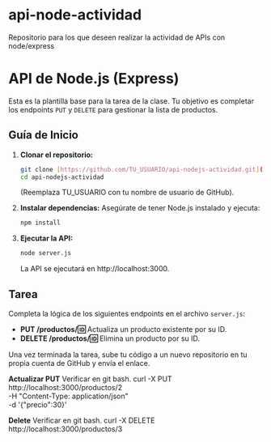 # api-node-actividad
Repositorio para los que deseen realizar la actividad de APIs con node/express

# API de Node.js (Express) 

Esta es la plantilla base para la tarea de la clase. Tu objetivo es completar los endpoints `PUT` y `DELETE` para gestionar la lista de productos.

## Guía de Inicio

1.  **Clonar el repositorio:**
    ```bash
    git clone [https://github.com/TU_USUARIO/api-nodejs-actividad.git](https://github.com/TU_USUARIO/api-nodejs-actividad.git)
    cd api-nodejs-actividad
    ```
    (Reemplaza TU_USUARIO con tu nombre de usuario de GitHub).

2.  **Instalar dependencias:**
    Asegúrate de tener Node.js instalado y ejecuta:
    ```bash
    npm install
    ```

3.  **Ejecutar la API:**
    ```bash
    node server.js
    ```
    La API se ejecutará en http://localhost:3000.

## Tarea

Completa la lógica de los siguientes endpoints en el archivo `server.js`:

* **PUT /productos/:id:** Actualiza un producto existente por su ID.
* **DELETE /productos/:id:** Elimina un producto por su ID.

Una vez terminada la tarea, sube tu código a un nuevo repositorio en tu propia cuenta de GitHub y envía el enlace.

**Actualizar PUT** Verificar en git bash.
curl -X PUT http://localhost:3000/productos/2 \
     -H "Content-Type: application/json" \
     -d '{"precio":30}'

**Delete** Verificar en git bash.
curl -X DELETE http://localhost:3000/productos/3

